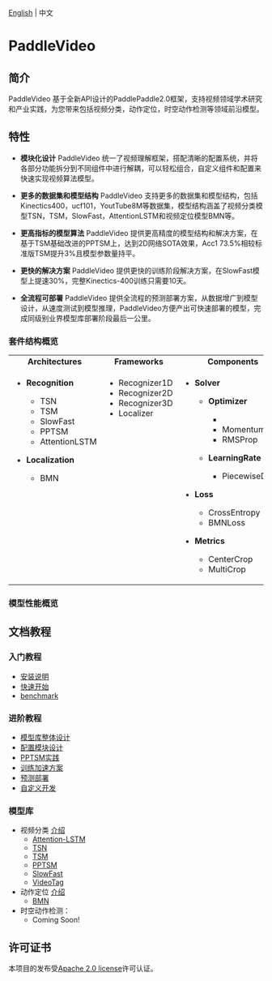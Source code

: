 [English](README.md) | 中文

# PaddleVideo

## 简介

PaddleVideo 基于全新API设计的PaddlePaddle2.0框架，支持视频领域学术研究和产业实践，为您带来包括视频分类，动作定位，时空动作检测等领域前沿模型。

## 特性

- **模块化设计**
    PaddleVideo 统一了视频理解框架，搭配清晰的配置系统，并将各部分功能拆分到不同组件中进行解耦，可以轻松组合，自定义组件和配置来快速实现视频算法模型。

- **更多的数据集和模型结构**
    PaddleVideo 支持更多的数据集和模型结构，包括Kinectics400，ucf101，YoutTube8M等数据集，模型结构涵盖了视频分类模型TSN，TSM，SlowFast，AttentionLSTM和视频定位模型BMN等。

- **更高指标的模型算法**
    PaddleVideo 提供更高精度的模型结构和解决方案，在基于TSM基础改进的PPTSM上，达到2D网络SOTA效果，Acc1 73.5%相较标准版TSM提升3%且模型参数量持平。

- **更快的解决方案**
    PaddleVideo 提供更快的训练阶段解决方案，在SlowFast模型上提速30%，完整Kinectics-400训练只需要10天。

- **全流程可部署**
    PaddleVideo 提供全流程的预测部署方案，从数据增广到模型设计，从速度测试到模型推理，PaddleVideo方便产出可快速部署的模型，完成同级别业界模型库部署阶段最后一公里。

### 套件结构概览

<table>
  <tbody>
    <tr align="center" valign="bottom">
      <td>
        <b>Architectures</b>
      </td>
      <td>
        <b>Frameworks</b>
      </td>
      <td>
        <b>Components</b>
      </td>
      <td>
        <b>Data Augmentation</b>
      </td>
    </tr>
    <tr valign="top">
      <td>
        <ul><li><b>Recognition</b></li>
          <ul>
            <li>TSN</li>
            <li>TSM</li>
            <li>SlowFast</li>
            <li>PPTSM</li>
            <li>AttentionLSTM</li>
          </ul>
        </ul>
        <ul><li><b>Localization</b></li>
          <ul>
            <li>BMN</li>
          </ul>
        </ul>
      </td>
      <td>
        <ul>
          <li>Recognizer1D</li>
          <li>Recognizer2D</li>
          <li>Recognizer3D</li>
          <li>Localizer</li> 
        </ul>
      </td>
      <td>
        <ul><li><b>Solver</b></li>
          <ul><li><b>Optimizer</b></li>
              <ul>
                <li></li>
                <li>Momentum</li>
                <li>RMSProp</li>
              </ul>
          </ul>
          <ul><li><b>LearningRate</b></li>
              <ul>
                <li>PiecewiseDecay</li>
              </ul>
          </ul>
        </ul>
        <ul><li><b>Loss</b></li>
          <ul>
            <li>CrossEntropy</li>
            <li>BMNLoss</li>  
          </ul>  
        </ul>  
        <ul><li><b>Metrics</b></li>
          <ul>
            <li>CenterCrop</li>
            <li>MultiCrop</li>  
          </ul>  
        </ul> 
      </td>
      <td>
        <ul><li><b>Batch</b></li>
          <ul>
            <li>Mixup</li>
            <li>Cutmix</li>  
          </ul>  
        </ul> 
        <ul><li><b>Image</b></li>
            <ul>
                <li>Resize</li>  
                <li>Flipping</li>  
                <li>MultiScaleCrop</li>
                <li>Crop</li>
                <li>Color Distort</li>  
                <li>Random Crop</li>
            </ul>
         </ul>
         <ul><li><b>Image</b></li>
            <ul>
                <li>Mixup </li>
                <li>Cutmix </li>
            </ul>
        </ul>  
      </td>  
    </tr>


</td>
    </tr>
  </tbody>
</table>

### 模型性能概览

## 文档教程

### 入门教程

- [安装说明](docs/zh_CN/install.md)
- [快速开始](docs/zh_CN/getting_started.md)
- [benchmark]()

### 进阶教程
- [模型库整体设计]()
- [配置模块设计]()
- [PPTSM实践]()
- [训练加速方案]()
- [预测部署]()
- [自定义开发]()

### 模型库

- 视频分类 [介绍]()
    - [Attention-LSTM]()
    - [TSN]()
    - [TSM]()
    - [PPTSM]()
    - [SlowFast]()
    - [VideoTag]()
- 动作定位 [介绍]()
    - [BMN]()
- 时空动作检测：
    - Coming Soon!


## 许可证书
本项目的发布受[Apache 2.0 license](LICENSE)许可认证。
